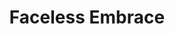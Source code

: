 ---
pid: PT241
title: Faceless Embrace
location_transcription: Logan Square Too tacky to do it at Love Park?
zipcode: '19130'
outside_phl: 
neighborhood: Art Museum,Francisville
age: '22'
age_range: 20-29
instagram: 
image_file_name: PT_241.jpg
proposal_transcription: |-
  can't draw it but a sculpture of what it looks like from behind when you hug yourself. self-love is the key to loving others, I think Philly owns that.
  here's a shot...
  yeahhh not at all.. but I hope you get the idea.
topic: Philadelphia,Uplifting,Love
topic_summary: 0, 0, 0
type: Sculpture Statue
keywords_other: self love, hug, local square, logan circle, love park
credit: 
image_labels: 
twitter: 
facebook: 
permalink: "/monuments/pt241/"
layout: item-page
---